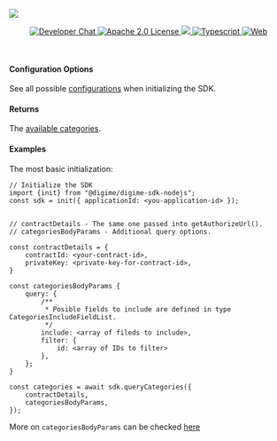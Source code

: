 ![](https://securedownloads.digi.me/partners/digime/SDKReadmeBanner.png)
<p align="center">
    <a href="https://developers.digi.me/slack/join">
        <img src="https://img.shields.io/badge/chat-slack-blueviolet.svg" alt="Developer Chat">
    </a>
    <a href="LICENSE">
        <img src="https://img.shields.io/badge/license-apache 2.0-blue.svg" alt="Apache 2.0 License">
    </a>
    <a href="#">
    	<img src="https://img.shields.io/badge/build-passing-brightgreen.svg">
    </a>
    <a href="https://www.typescriptlang.org/">
        <img src="https://img.shields.io/badge/language-typescript-ff69b4.svg" alt="Typescript">
    </a>
    <a href="https://developers.digi.me/">
        <img src="https://img.shields.io/badge/web-digi.me-red.svg" alt="Web">
    </a>
</p>

<br>

#### Configuration Options
See all possible [configurations](../../../interfaces/Types.SDKConfiguration.html) when initializing the SDK.

#### Returns
The [available categories](../../../interfaces/Types.QueryCategoriesResponse.html).

#### Examples
The most basic initialization:


```
// Initialize the SDK
import {init} from "@digime/digime-sdk-nodejs";
const sdk = init({ applicationId: <you-application-id> });


// contractDetails - The same one passed into getAuthorizeUrl().
// categoriesBodyParams - Additional query options.

const contractDetails = {
    contractId: <your-contract-id>,
    privateKey: <private-key-for-contract-id>,
}

const categoriesBodyParams {
    query: {
        /**
         * Posible fields to include are defined in type CategoriesIncludeFieldList.
         */
        include: <array of fileds to include>,
        filter: {
            id: <array of IDs to filter>
        },
    };
}

const categories = await sdk.queryCategories({
    contractDetails,
    categoriesBodyParams,
});

```

More on `categoriesBodyParams` can be checked [here](../../../interfaces/Types.QueryCategoriesOptions.html#categoriesBodyParams)